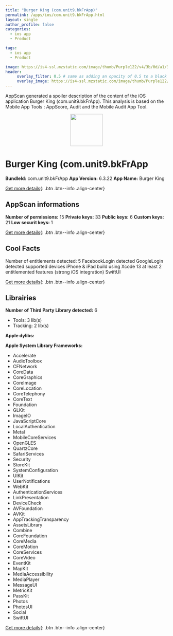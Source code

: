 ```yaml
---
title: "Burger King (com.unit9.bkFrApp)"
permalink: /apps/ios/com.unit9.bkFrApp.html
layout: single
author_profile: false
categories: 
  - ios app 
  - Product 

tags: 
  - ios app 
  - Product 

image: https://is4-ssl.mzstatic.com/image/thumb/Purple122/v4/3b/0d/a1/3b0da170-084a-927c-96ba-0e960e1d6c42/AppIcon-1x_U007emarketing-0-10-0-85-220.png/512x512bb.jpg
header: 
     overlay_filter: 0.5 # same as adding an opacity of 0.5 to a black background
     overlay_image: https://is4-ssl.mzstatic.com/image/thumb/Purple122/v4/3b/0d/a1/3b0da170-084a-927c-96ba-0e960e1d6c42/AppIcon-1x_U007emarketing-0-10-0-85-220.png/512x512bb.jpg
---
```

AppScan generated a spoiler description of the content of the iOS application Burger King (com.unit9.bkFrApp). This analysis is based on the Mobile App Tools : AppScore, Audit and the Mobile Audit App Tool.

  
  
<div style="text-align: center;"><img src="https://is4-ssl.mzstatic.com/image/thumb/Purple122/v4/3b/0d/a1/3b0da170-084a-927c-96ba-0e960e1d6c42/AppIcon-1x_U007emarketing-0-10-0-85-220.png/512x512bb.jpg" width="100" height="100"></div>  
  
# Burger King (com.unit9.bkFrApp

**BundleId:** com.unit9.bkFrApp
**App Version:** 6.3.22
**App Name:** Burger King


[Get more details](/pricing.html){: .btn .btn--info .align-center}  
  
## AppScan informations 

**Number of permissions:** 15
**Private keys:** 33
**Public keys:** 6
**Custom keys:** 21
**Low securit keys:** 1
  
[Get more details](/pricing.html){: .btn .btn--info .align-center}

## Cool Facts

Number of entitlements detected: 5
FacebookLogin detected
GoogleLogin detected
supported devices iPhone & iPad
build using Xcode 13
at least 2 entitlemented features (strong iOS integration)
SwiftUI
  
[Get more details](/pricing.html){: .btn .btn--info .align-center}

## Librairies 
**Number of Third Party Library detected:** 6
- Tools: 3 lib(s)
- Tracking: 2 lib(s)

**Apple dylibs:**


**Apple System Library Frameworks:**
- Accelerate
- AudioToolbox
- CFNetwork
- CoreData
- CoreGraphics
- CoreImage
- CoreLocation
- CoreTelephony
- CoreText
- Foundation
- GLKit
- ImageIO
- JavaScriptCore
- LocalAuthentication
- Metal
- MobileCoreServices
- OpenGLES
- QuartzCore
- SafariServices
- Security
- StoreKit
- SystemConfiguration
- UIKit
- UserNotifications
- WebKit
- AuthenticationServices
- LinkPresentation
- DeviceCheck
- AVFoundation
- AVKit
- AppTrackingTransparency
- AssetsLibrary
- Combine
- CoreFoundation
- CoreMedia
- CoreMotion
- CoreServices
- CoreVideo
- EventKit
- MapKit
- MediaAccessibility
- MediaPlayer
- MessageUI
- MetricKit
- PassKit
- Photos
- PhotosUI
- Social
- SwiftUI


  
[Get more details](/pricing.html){: .btn .btn--info .align-center}


